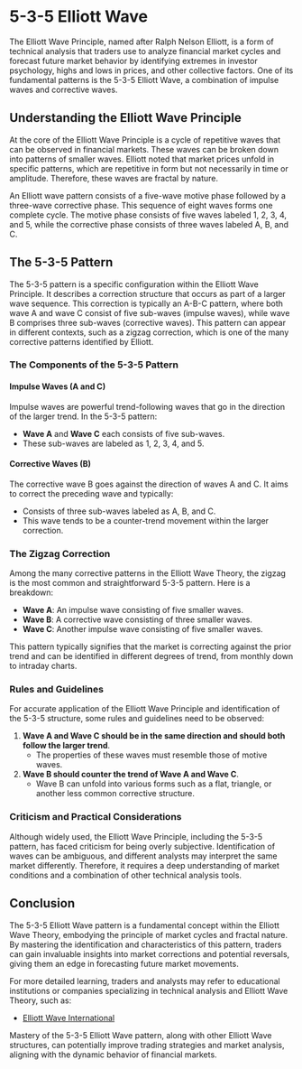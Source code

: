 # 5-3-5 Elliott Wave

The Elliott Wave Principle, named after Ralph Nelson Elliott, is a form of technical analysis that traders use to analyze financial market cycles and forecast future market behavior by identifying extremes in investor psychology, highs and lows in prices, and other collective factors. One of its fundamental patterns is the 5-3-5 Elliott Wave, a combination of impulse waves and corrective waves.

## Understanding the Elliott Wave Principle

At the core of the Elliott Wave Principle is a cycle of repetitive waves that can be observed in financial markets. These waves can be broken down into patterns of smaller waves. Elliott noted that market prices unfold in specific patterns, which are repetitive in form but not necessarily in time or amplitude. Therefore, these waves are fractal by nature.

An Elliott wave pattern consists of a five-wave motive phase followed by a three-wave corrective phase. This sequence of eight waves forms one complete cycle. The motive phase consists of five waves labeled 1, 2, 3, 4, and 5, while the corrective phase consists of three waves labeled A, B, and C.

## The 5-3-5 Pattern

The 5-3-5 pattern is a specific configuration within the Elliott Wave Principle. It describes a correction structure that occurs as part of a larger wave sequence. This correction is typically an A-B-C pattern, where both wave A and wave C consist of five sub-waves (impulse waves), while wave B comprises three sub-waves (corrective waves). This pattern can appear in different contexts, such as a zigzag correction, which is one of the many corrective patterns identified by Elliott.

### The Components of the 5-3-5 Pattern

#### Impulse Waves (A and C)

Impulse waves are powerful trend-following waves that go in the direction of the larger trend. In the 5-3-5 pattern:
  - **Wave A** and **Wave C** each consists of five sub-waves.
  - These sub-waves are labeled as 1, 2, 3, 4, and 5.

#### Corrective Waves (B)

The corrective wave B goes against the direction of waves A and C. It aims to correct the preceding wave and typically:
  - Consists of three sub-waves labeled as A, B, and C.
  - This wave tends to be a counter-trend movement within the larger correction.

### The Zigzag Correction

Among the many corrective patterns in the Elliott Wave Theory, the zigzag is the most common and straightforward 5-3-5 pattern. Here is a breakdown:
  - **Wave A**: An impulse wave consisting of five smaller waves.
  - **Wave B**: A corrective wave consisting of three smaller waves.
  - **Wave C**: Another impulse wave consisting of five smaller waves.

This pattern typically signifies that the market is correcting against the prior trend and can be identified in different degrees of trend, from monthly down to intraday charts.

### Rules and Guidelines

For accurate application of the Elliott Wave Principle and identification of the 5-3-5 structure, some rules and guidelines need to be observed:

1. **Wave A and Wave C should be in the same direction and should both follow the larger trend**.
   - The properties of these waves must resemble those of motive waves.
2. **Wave B should counter the trend of Wave A and Wave C**.
   - Wave B can unfold into various forms such as a flat, triangle, or another less common corrective structure.

### Criticism and Practical Considerations

Although widely used, the Elliott Wave Principle, including the 5-3-5 pattern, has faced criticism for being overly subjective. Identification of waves can be ambiguous, and different analysts may interpret the same market differently. Therefore, it requires a deep understanding of market conditions and a combination of other technical analysis tools.

## Conclusion

The 5-3-5 Elliott Wave pattern is a fundamental concept within the Elliott Wave Theory, embodying the principle of market cycles and fractal nature. By mastering the identification and characteristics of this pattern, traders can gain invaluable insights into market corrections and potential reversals, giving them an edge in forecasting future market movements.

For more detailed learning, traders and analysts may refer to educational institutions or companies specializing in technical analysis and Elliott Wave Theory, such as:
- [Elliott Wave International](https://www.elliottwave.com)

Mastery of the 5-3-5 Elliott Wave pattern, along with other Elliott Wave structures, can potentially improve trading strategies and market analysis, aligning with the dynamic behavior of financial markets.